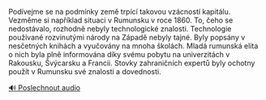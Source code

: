 
Podívejme se na podmínky země trpící takovou vzácností kapitálu. Vezměme si například situaci v Rumunsku v roce 1860. To, čeho se nedostávalo, rozhodně nebyly technologické znalosti. Technologie používané rozvinutými národy na Západě nebyly tajné. Byly popsány v nesčetných knihách a vyučovány na mnoha školách. Mladá rumunská elita o nich byla plně informována díky svému pobytu na univerzitách v Rakousku, Švýcarsku a Francii. Stovky zahraničních expertů byly ochotny použít v Rumunsku své znalosti a dovednosti.

[🔊 Poslechnout audio](/data/7-paragraphs/audio/chapter_90/para_005-Podvejme-se-na-podmnky-zem-trpc-takovou-vzcn.mp3)
